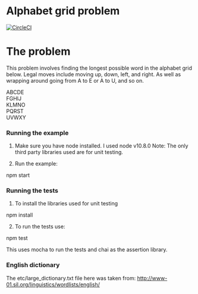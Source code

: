 # Alphabet grid problem

[![CircleCI](https://circleci.com/gh/scottfrasso/alphabet_grid/tree/master.svg?style=shield&circle-token=04050410d5c8ad6cbe476a9f47dbb91ec1ab3b64)](https://circleci.com/gh/scottfrasso/alphabet_grid/tree/master)

# The problem

This problem involves finding the longest possible word in the alphabet grid below. Legal moves include moving up,
 down, left, and right. As well as wrapping around going from A to E or A to U, and so on.

ABCDE<br/>
FGHIJ<br/>
KLMNO<br/>
PQRST<br/>
UVWXY<br/>

### Running the example

1) Make sure you have node installed. I used node v10.8.0
Note: The only third party libraries used are for unit testing.

2) Run the example:

npm start

### Running the tests

1) To install the libraries used for unit testing

npm install

2) To run the tests use:

npm test

This uses mocha to run the tests and chai as the assertion library.

### English dictionary

The etc/large_dictionary.txt file here was taken from:
 http://www-01.sil.org/linguistics/wordlists/english/
